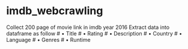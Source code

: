 # imdb_webcrawling

 Collect 200 page of movie link in imdb year 2016
 Extract data into dataframe as follow
    #   • Title
    #   • Rating
    #   • Description
    #   • Country
    #   • Language
    #   • Genres
    #   • Runtime
